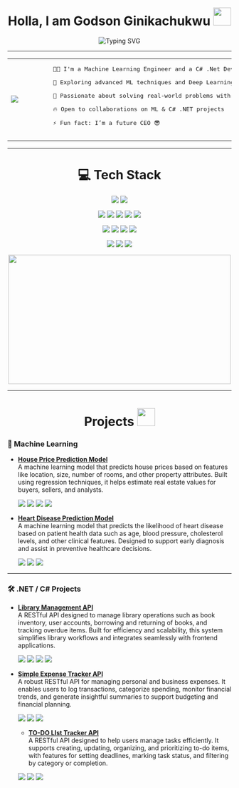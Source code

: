 <h1 align="center">
  Holla, I am Godson Ginikachukwu 
  <img src="https://media.giphy.com/media/hvRJCLFzcasrR4ia7z/giphy.gif" width="40px"/>
</h1>

<p align="center">
  <img src="https://readme-typing-svg.demolab.com?font=Fira+Code&duration=2500&pause=1000&center=true&vCenter=true&width=500&lines=Machine+Learning+Engineer+%F0%9F%92%BB;C%23+.NET+Developer+%F0%9F%93%88;Data+Scientist+%F0%9F%94%A7" alt="Typing SVG" />
</p>

<hr/>
<table>
  <tr>
    <td>
      <img src="https://i.imgur.com/0f2lvTY.gif">
    </td>
    <td>
      <pre>
        👦🏻 I'm a Machine Learning Engineer and a C# .Net Developer<br>
        💯 Exploring advanced ML techniques and Deep Learning<br>
        🚀 Passionate about solving real-world problems with data<br>
        🔥 Open to collaborations on ML & C# .NET projects<br>
        ⚡ Fun fact: I’m a future CEO 😎
      </pre>
    </td>
  </tr>
</table>



<hr/>
<h1 align="center">
  💻 Tech Stack
</h1>

<p align="center">
  <img src="https://img.shields.io/badge/Python-3776AB?style=for-the-badge&logo=python&logoColor=white"/>
  <img src="https://img.shields.io/badge/C%23-239120?style=for-the-badge&logo=c-sharp&logoColor=white"/>
</p>
<p align="center">
  <img src="https://img.shields.io/badge/Pandas-150458?style=for-the-badge&logo=pandas&logoColor=white"/>
  <img src="https://img.shields.io/badge/NumPy-013243?style=for-the-badge&logo=numpy&logoColor=white"/>
  <img src="https://img.shields.io/badge/Scikit--Learn-F7931E?style=for-the-badge&logo=scikit-learn&logoColor=white"/>
  <img src="https://img.shields.io/badge/Matplotlib-11557C?style=for-the-badge&logo=matplotlib&logoColor=white"/>
  <img src="https://img.shields.io/badge/Seaborn-477893?style=for-the-badge&logo=seaborn&logoColor=white"/>
</p>
<p align="center">
  <img src="https://img.shields.io/badge/Microsoft_Azure-0089D6?style=for-the-badge&logo=microsoftazure&logoColor=white"/>
  <img src="https://img.shields.io/badge/.NET-512BD4?style=for-the-badge&logo=dotnet&logoColor=white"/>
  <img src="https://img.shields.io/badge/Git-F05032?style=for-the-badge&logo=git&logoColor=white"/>
  <img src="https://img.shields.io/badge/SQL_Server-CC2927?style=for-the-badge&logo=microsoftsqlserver&logoColor=white"/>
</p>
<p align="center">
  <img src="https://img.shields.io/badge/Jupyter-FA0E00?style=for-the-badge&logo=jupyter&logoColor=white"/>
  <img src="https://img.shields.io/badge/Visual_Studio-5C2D91?style=for-the-badge&logo=visual-studio&logoColor=white"/>
  <img src="https://img.shields.io/badge/VS_Code-0078D4?style=for-the-badge&logo=visual-studio-code&logoColor=white"/>
</p>

<p align="center">
  <img src="https://media.giphy.com/media/SWoSkN6DxTszqIKEqv/giphy.gif" width="500" height="290">
</p>
<hr/>



<h1 align="center">
   Projects
  <img src="https://i.imgur.com/V2Gdteo.gif" width="40px" />
</h1>

<h3>
  🧠 Machine Learning
</h3>

- **[House Price Prediction Model](https://github.com/godsonginika/Data-Science-ML-Projects/tree/main/House%20Price%20Prediction%20Model)**  
  A machine learning model that predicts house prices based on features like location, size, number of rooms, and other property attributes. Built using regression techniques, it helps estimate real estate values for buyers, sellers, and analysts.
  <p>
    <img src="https://img.shields.io/badge/Python-3776AB?style=flat-square&logo=python&logoColor=white"/>
    <img src="https://img.shields.io/badge/Scikit--Learn-F7931E?style=flat-square&logo=scikit-learn&logoColor=white"/>
    <img src="https://img.shields.io/badge/Pandas-150458?style=flat-square&logo=pandas&logoColor=white"/>
    <img src="https://img.shields.io/badge/SHAP-FF5F00?style=flat-square&logoColor=white"/>
  </p>

- **[Heart Disease Prediction Model](https://github.com/godsonginika/Data-Science-ML-Projects/tree/main/Heart%20Disease%20Prediction%20Model)**  
  A machine learning model that predicts the likelihood of heart disease based on patient health data such as age, blood pressure, cholesterol levels, and other clinical features. Designed to support early diagnosis and assist in preventive healthcare decisions. 
  <p>
    <img src="https://img.shields.io/badge/Python-3776AB?style=flat-square&logo=python&logoColor=white"/>
    <img src="https://img.shields.io/badge/Scikit--Learn-F7931E?style=flat-square&logo=scikit-learn&logoColor=white"/>
    <img src="https://img.shields.io/badge/Pandas-150458?style=flat-square&logo=pandas&logoColor=white"/>
  </p>

---

### 🛠 .NET / C# Projects

- **[Library Management API](https://github.com/godsonginika/ASP.NET-Web-API/tree/main/LibraryInfo)**  
  A RESTful API designed to manage library operations such as book inventory, user accounts, borrowing and returning of books, and tracking overdue items. Built for efficiency and scalability, this system simplifies library workflows and integrates seamlessly with frontend applications. 
  <p>
    <img src="https://img.shields.io/badge/C%23-239120?style=flat-square&logo=c-sharp&logoColor=white"/>
    <img src="https://img.shields.io/badge/.NET-512BD4?style=flat-square&logo=dotnet&logoColor=white"/>
    <img src="https://img.shields.io/badge/EF%20Core-512BD4?style=flat-square&logo=.net&logoColor=white"/>
    <img src="https://img.shields.io/badge/SQL_Server-CC2927?style=for-the-badge&logo=microsoftsqlserver&logoColor=white"/>
  </p>

- **[Simple Expense Tracker API](https://github.com/godsonginika/ASP.NET-Web-API/tree/main/Simple%20Expense%20Tracker%20API)**  
  A robust RESTful API for managing personal and business expenses. It enables users to log transactions, categorize spending, monitor financial trends, and generate insightful summaries to support budgeting and financial planning. 
  <p>
    <img src="https://img.shields.io/badge/C%23-239120?style=flat-square&logo=c-sharp&logoColor=white"/>
    <img src="https://img.shields.io/badge/SQL%20Server-CC2927?style=flat-square&logo=microsoft-sql-server&logoColor=white"/>
    <img src="https://img.shields.io/badge/.NET-512BD4?style=flat-square&logo=dotnet&logoColor=white"/>
  </p>

  - **[TO-DO LIst Tracker API](https://github.com/godsonginika/ASP.NET-Web-API/tree/main/Simple%20Expense%20Tracker%20API)**  
  A RESTful API designed to help users manage tasks efficiently. It supports creating, updating, organizing, and prioritizing to-do items, with features for setting deadlines, marking task status, and filtering by category or completion. 
  <p>
    <img src="https://img.shields.io/badge/C%23-239120?style=flat-square&logo=c-sharp&logoColor=white"/>
    <img src="https://img.shields.io/badge/SQL%20Server-CC2927?style=flat-square&logo=microsoft-sql-server&logoColor=white"/>
    <img src="https://img.shields.io/badge/.NET-512BD4?style=flat-square&logo=dotnet&logoColor=white"/>
  </p>

